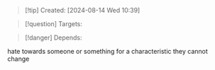 
>[!tip] Created: [2024-08-14 Wed 10:39]

>[!question] Targets: 

>[!danger] Depends: 

hate towards someone or something for a characteristic they cannot change
